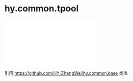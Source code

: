 # hy.common.tpool


![image](线程池_任务池_任务组的关系.vsd)


引用 https://github.com/HY-ZhengWei/hy.common.base 类库